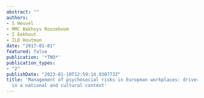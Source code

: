 ```yaml
---
abstract: ""
authors:
- S Heuvel
- MMC Bakhuys Roozeboom
- I Eekhout
- ILD Houtman
date: "2017-01-01"
featured: false
publication: '*TNO*'
publication_types:
- "2"
publishDate: "2023-01-10T12:59:14.930773Z"
title: 'Management of psychosocial risks in European workplaces: drivers and barriers
  in a national and cultural context'
---
```


